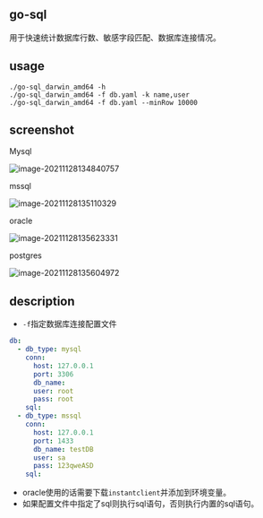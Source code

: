 ## go-sql
用于快速统计数据库行数、敏感字段匹配、数据库连接情况。

## usage

```
./go-sql_darwin_amd64 -h
./go-sql_darwin_amd64 -f db.yaml -k name,user
./go-sql_darwin_amd64 -f db.yaml --minRow 10000
```

## screenshot

Mysql

![image-20211128134840757](https://nnotes.oss-cn-hangzhou.aliyuncs.com/notes/image-20211128134840757.png)

mssql

![image-20211128135110329](https://nnotes.oss-cn-hangzhou.aliyuncs.com/notes/image-20211128135110329.png)

oracle

![image-20211128135623331](https://nnotes.oss-cn-hangzhou.aliyuncs.com/notes/image-20211128135623331.png)

postgres

![image-20211128135604972](https://nnotes.oss-cn-hangzhou.aliyuncs.com/notes/image-20211128135604972.png)

## description

- `-f`指定数据库连接配置文件

```yaml
db:
  - db_type: mysql
    conn:
      host: 127.0.0.1
      port: 3306
      db_name:
      user: root
      pass: root
    sql:
  - db_type: mssql
    conn:
      host: 127.0.0.1
      port: 1433
      db_name: testDB
      user: sa
      pass: 123qweASD
    sql:
```

- oracle使用的话需要下载`instantclient`并添加到环境变量。
- 如果配置文件中指定了sql则执行sql语句，否则执行内置的sql语句。

